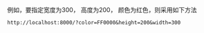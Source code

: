 例如，要指定宽度为300， 高度为200， 颜色为红色，则采用如下方法
```
http://localhost:8000/?color=FF0000&height=200&width=300
```
